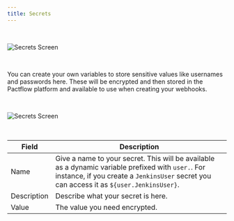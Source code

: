 ```yaml
---
title: Secrets
---
```


&nbsp;

![Secrets Screen](assets/ui/secrets.png)

&nbsp;

You can create your own variables to store sensitive values like usernames and passwords here. These will be encrypted and then stored in the Pactflow platform and available to use when creating your webhooks.

&nbsp;

![Secrets Screen](assets/ui/secrets-form.png)

&nbsp;

| Field | Description |
| ---------- | ----------- |
| Name | Give a name to your secret. This will be available as a dynamic variable prefixed with `user.`. For instance, if you create a `JenkinsUser` secret you can access it as `${user.JenkinsUser}`. |
| Description | Describe what your secret is here. |
| Value | The value you need encrypted. |